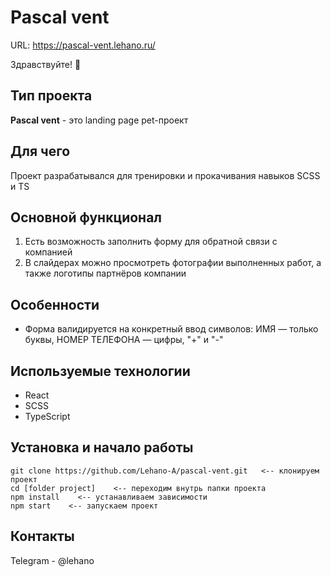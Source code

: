 # Pascal vent

URL: https://pascal-vent.lehano.ru/

Здравствуйте! 🖖

## Тип проекта

**Pascal vent** - это landing page pet-проект

## Для чего

Проект разрабатывался для тренировки и прокачивания навыков SCSS и TS

## Основной функционал

1. Есть возможность заполнить форму для обратной связи с компанией
2. В слайдерах можно просмотреть фотографии выполненных работ, а также логотипы партнёров компании

## Особенности

- Форма валидируется на конкретный ввод символов: ИМЯ — только буквы, НОМЕР ТЕЛЕФОНА — цифры, "+" и "-"

## Используемые технологии

- React
- SCSS
- TypeScript

## Установка и начало работы

```
git clone https://github.com/Lehano-A/pascal-vent.git   <-- клонируем проект
cd [folder project]    <-- переходим внутрь папки проекта
npm install    <-- устанавливаем зависимости
npm start    <-- запускаем проект
```

## Контакты

Telegram - @lehano
